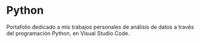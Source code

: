 # Python
Portafolio dedicado a mis trabajos personales de análisis de datos a través del programación Python, en Visual Studio Code.

